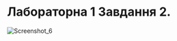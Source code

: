 # Лабораторна 1 Завдання 2.

![Screenshot_6](https://github.com/s1AINT/lab1_task2/assets/61393303/8fd44536-d8e1-49ba-8161-ce1e2f2ab5f0)
